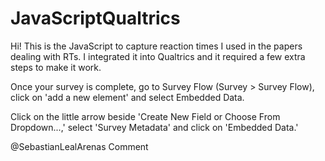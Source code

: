 # JavaScriptQualtrics
Hi! This is the JavaScript to capture reaction times I used in the papers dealing with RTs. I integrated it into Qualtrics and it required a few extra steps to make it work.

Once your survey is complete, go to Survey Flow (Survey > Survey Flow), click on 'add a new element' and select Embedded Data. 

Click on the little arrow beside 'Create New Field or Choose From Dropdown...,' select 'Survey Metadata' and click on 'Embedded Data.'







@SebastianLealArenas
Comment
